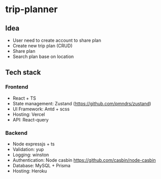 # trip-planner

## Idea
- User need to create account to share plan
- Create new trip plan (CRUD)
- Share plan
- Search plan base on location

## Tech stack
### Frontend
- React + TS
- State management: Zustand (https://github.com/pmndrs/zustand)
- UI Framework: Antd + scss
- Hosting: Vercel
- API: React-query
### Backend
- Node expressjs + ts
- Validation: yup
- Logging: winston
- Authentication: Node casbin https://github.com/casbin/node-casbin
- Database: MySQL + Prisma
- Hosting: Heroku

